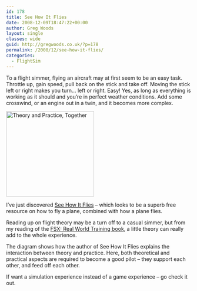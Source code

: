 ```yaml
---
id: 178
title: See How It Flies
date: 2008-12-09T18:47:22+00:00
author: Greg Woods
layout: single
classes: wide
guid: http://gregwoods.co.uk/?p=178
permalink: /2008/12/see-how-it-flies/
categories:
  - FlightSim
---
```

To a flight simmer, flying an aircraft may at first seem to be an easy task. Throttle up, gain speed, pull back on the stick and take off. Moving the stick left or right makes you turn… left or right. Easy! Yes, as long as everything is working as it should and you’re in perfect weather conditions. Add some crosswind, or an engine out in a twin, and it becomes more complex.

[<img src="http://gregwoods.co.uk/wp-content/uploads/2011/08/seeHowItFlies1.jpg" alt="Theory and Practice, Together" title="seeHowItFlies1" width="239" height="231" class="alignleft size-full wp-image-179" />](http://www.av8n.com/how/htm/intro.html#sec-use-book)

I’ve just discovered [See How It Flies](http://www.av8n.com/how/) – which looks to be a superb free resource on how to fly a plane, combined with how a plane flies.

Reading up on flight theory may be a turn off to a casual simmer, but from my reading of the [FSX: Real World Training book](http://go2.wordpress.com/?id=725X584219&site=gregwoodslancs.wordpress.com&xs=1&url=http%3A%2F%2Fwww.amazon.co.uk%2Fgp%2Fproduct%2F0764588222%3Fie%3DUTF8%26tag%3Dthscagrtoyo-21%26linkCode%3Das2%26camp%3D1634%26creative%3D6738%26creativeASIN%3D0764588222&sref=http%3A%2F%2Fgregwoodslancs.wordpress.com%2F), a little theory can really add to the whole experience.

The diagram shows how the author of See How It Flies explains the interaction between theory and practice. Here, both theoretical and practical aspects are required to become a good pilot – they support each other, and feed off each other.

If want a simulation experience instead of a game experience – go check it out.